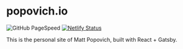 # popovich.io

![GitHub PageSpeed](https://api.speedbadge.io/v1?url=popovich.io&showStratLabel=true)  [![Netlify Status](https://api.netlify.com/api/v1/badges/4375b835-b547-42d5-80ba-88afeaa3a0b6/deploy-status)](https://app.netlify.com/sites/upbeat-wright-1a70b0/deploys)

This is the personal site of Matt Popovich, built with React + Gatsby.